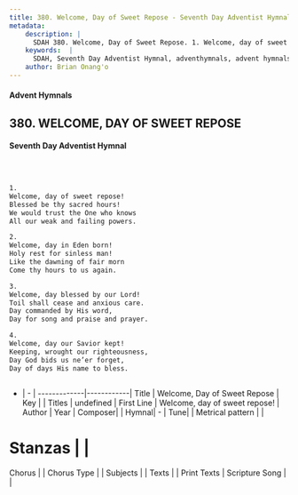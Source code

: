 ```yaml
---
title: 380. Welcome, Day of Sweet Repose - Seventh Day Adventist Hymnal
metadata:
    description: |
      SDAH 380. Welcome, Day of Sweet Repose. 1. Welcome, day of sweet repose! Blessed be thy sacred hours! We would trust the One who knows All our weak and failing powers.
    keywords:  |
      SDAH, Seventh Day Adventist Hymnal, adventhymnals, advent hymnals, Welcome, Day of Sweet Repose, Welcome, day of sweet repose! 
    author: Brian Onang'o
---
```


#### Advent Hymnals
## 380. WELCOME, DAY OF SWEET REPOSE
#### Seventh Day Adventist Hymnal

```txt



1.
Welcome, day of sweet repose!
Blessed be thy sacred hours!
We would trust the One who knows
All our weak and failing powers.

2.
Welcome, day in Eden born!
Holy rest for sinless man!
Like the dawning of fair morn
Come thy hours to us again.

3.
Welcome, day blessed by our Lord!
Toil shall cease and anxious care.
Day commanded by His word,
Day for song and praise and prayer.

4.
Welcome, day our Savior kept!
Keeping, wrought our righteousness,
Day God bids us ne’er forget,
Day of days His name to bless.



```

- |   -  |
-------------|------------|
Title | Welcome, Day of Sweet Repose |
Key |  |
Titles | undefined |
First Line | Welcome, day of sweet repose! |
Author | 
Year | 
Composer|  |
Hymnal|  - |
Tune|  |
Metrical pattern | |
# Stanzas |  |
Chorus |  |
Chorus Type |  |
Subjects |  |
Texts |  |
Print Texts | 
Scripture Song |  |
  
